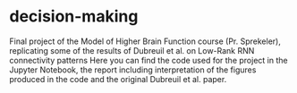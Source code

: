 # decision-making
Final project of the  Model of Higher Brain Function course  (Pr. Sprekeler), replicating some of the results of Dubreuil et al. on Low-Rank RNN connectivity patterns
Here you can find the code used for the project in the Jupyter Notebook, the report including interpretation of the figures produced in the code and the original Dubreuil et al. paper.
